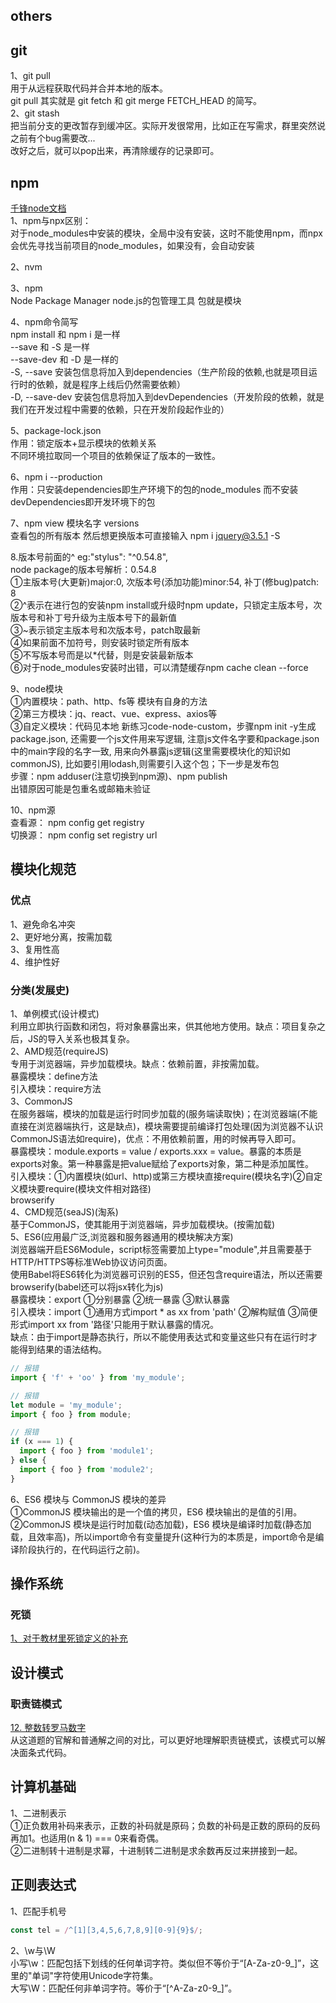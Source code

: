 ## others
## git
1、git pull   
用于从远程获取代码并合并本地的版本。  
git pull 其实就是 git fetch 和 git merge FETCH_HEAD 的简写。   
2、git stash  
把当前分支的更改暂存到缓冲区。实际开发很常用，比如正在写需求，群里突然说之前有个bug需要改...  
改好之后，就可以pop出来，再清除缓存的记录即可。    

## npm
[千锋node文档](https://lurongtao.gitee.io/felixbooks-gp19-node.js/basics/01-Node.js%E5%9F%BA%E7%A1%80.html)  
1、npm与npx区别：  
对于node_modules中安装的模块，全局中没有安装，这时不能使用npm，而npx会优先寻找当前项目的node_modules，如果没有，会自动安装  
  
2、nvm  

3、npm  
Node Package Manager node.js的包管理工具 包就是模块  
  
4、npm命令简写   
npm install 和 npm i 是一样  
--save 和 -S 是一样  
--save-dev 和 -D 是一样的  
-S, --save 安装包信息将加入到dependencies（生产阶段的依赖,也就是项目运行时的依赖，就是程序上线后仍然需要依赖）  
-D, --save-dev 安装包信息将加入到devDependencies（开发阶段的依赖，就是我们在开发过程中需要的依赖，只在开发阶段起作业的）  
  
5、package-lock.json  
作用：锁定版本+显示模块的依赖关系  
不同环境拉取同一个项目的依赖保证了版本的一致性。  
  
6、npm i --production  
作用：只安装dependencies即生产环境下的包的node_modules  而不安装devDependencies即开发环境下的包  
  
7、npm view 模块名字 versions  
查看包的所有版本  然后想更换版本可直接输入 npm i jquery@3.5.1 -S  
  
8.版本号前面的^  eg:"stylus": "^0.54.8",  
node package的版本号解析：0.54.8  
①主版本号(大更新)major:0, 次版本号(添加功能)minor:54, 补丁(修bug)patch: 8  
②^表示在进行包的安装npm install或升级时npm update，只锁定主版本号，次版本号和补丁号升级为主版本号下的最新值  
③~表示锁定主版本号和次版本号，patch取最新  
④如果前面不加符号，则安装时锁定所有版本  
⑤不写版本号而是以*代替，则是安装最新版本  
⑥对于node_modules安装时出错，可以清楚缓存npm cache clean --force  
  
9、node模块  
①内置模块：path、http、fs等  模块有自身的方法  
②第三方模块：jq、react、vue、express、axios等  
③自定义模块：代码见本地 新练习code-node-custom，步骤npm init -y生成package.json, 还需要一个js文件用来写逻辑, 注意js文件名字要和package.json中的main字段的名字一致, 用来向外暴露js逻辑(这里需要模块化的知识如commonJS), 比如要引用lodash,则需要引入这个包；下一步是发布包  
步骤：npm adduser(注意切换到npm源)、npm publish  
出错原因可能是包重名或邮箱未验证  
  
10、npm源  
查看源： npm config get registry  
切换源： npm config set registry url

## 模块化规范
### 优点
1、避免命名冲突  
2、更好地分离，按需加载  
3、复用性高  
4、维护性好  
  
### 分类(发展史)
1、单例模式(设计模式)  
利用立即执行函数和闭包，将对象暴露出来，供其他地方使用。缺点：项目复杂之后，JS的导入关系也极其复杂。  
2、AMD规范(requireJS)  
专用于浏览器端，异步加载模块。缺点：依赖前置，非按需加载。  
暴露模块：define方法  
引入模块：require方法  
3、CommonJS  
在服务器端，模块的加载是运行时同步加载的(服务端读取快)；在浏览器端(不能直接在浏览器端执行，这是缺点)，模块需要提前编译打包处理(因为浏览器不认识CommonJS语法如require)，优点：不用依赖前置，用的时候再导入即可。  
暴露模块：module.exports = value / exports.xxx = value。暴露的本质是exports对象。第一种暴露是把value赋给了exports对象，第二种是添加属性。  
引入模块：①内置模块(如url、http)或第三方模块直接require(模块名字)②自定义模块要require(模块文件相对路径)  
browserify  
4、CMD规范(seaJS)(淘系)  
基于CommonJS，使其能用于浏览器端，异步加载模块。(按需加载)  
5、ES6(应用最广泛,浏览器和服务器通用的模块解决方案)  
浏览器端开启ES6Module，script标签需要加上type="module",并且需要基于HTTP/HTTPS等标准Web协议访问页面。  
使用Babel将ES6转化为浏览器可识别的ES5，但还包含require语法，所以还需要browserify(babel还可以将jsx转化为js)  
暴露模块：export ①分别暴露 ②统一暴露 ③默认暴露  
引入模块：import ①通用方式import * as xx from 'path' ②解构赋值 ③简便形式import xx from '路径'只能用于默认暴露的情况。  
缺点：由于import是静态执行，所以不能使用表达式和变量这些只有在运行时才能得到结果的语法结构。  
```js
// 报错
import { 'f' + 'oo' } from 'my_module';

// 报错
let module = 'my_module';
import { foo } from module;

// 报错
if (x === 1) {
  import { foo } from 'module1';
} else {
  import { foo } from 'module2';
}
```
6、ES6 模块与 CommonJS 模块的差异  
①CommonJS 模块输出的是一个值的拷贝，ES6 模块输出的是值的引用。  
②CommonJS 模块是运行时加载(动态加载)，ES6 模块是编译时加载(静态加载，且效率高)，所以import命令有变量提升(这种行为的本质是，import命令是编译阶段执行的，在代码运行之前)。  
  
## 操作系统
### 死锁
[1、对于教材里死锁定义的补充](https://www.zhihu.com/question/263380756)  
  
## 设计模式
### 职责链模式
[12. 整数转罗马数字](https://leetcode-cn.com/problems/integer-to-roman/)  
从这道题的官解和普通解之间的对比，可以更好地理解职责链模式，该模式可以解决面条式代码。  
  
## 计算机基础
1、二进制表示  
①正负数用补码来表示，正数的补码就是原码；负数的补码是正数的原码的反码再加1。也适用(n & 1) === 0来看奇偶。  
②二进制转十进制是求幂，十进制转二进制是求余数再反过来拼接到一起。  
  
## 正则表达式
1、匹配手机号  
```js
const tel = /^[1][3,4,5,6,7,8,9][0-9]{9}$/;
```  
2、\w与\W  
小写\w：匹配包括下划线的任何单词字符。类似但不等价于“[A-Za-z0-9_]”，这里的"单词"字符使用Unicode字符集。  
大写\W：匹配任何非单词字符。等价于“[^A-Za-z0-9_]”。  